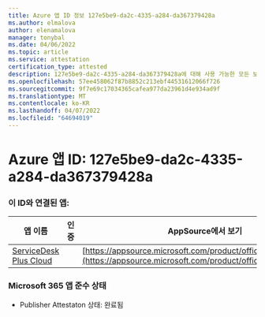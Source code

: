 ```yaml
---
title: Azure 앱 ID 정보 127e5be9-da2c-4335-a284-da367379428a
ms.author: elmalova
author: elenamalova
manager: tonybal
ms.date: 04/06/2022
ms.topic: article
ms.service: attestation
certification_type: attested
description: 127e5be9-da2c-4335-a284-da367379428a에 대해 사용 가능한 모든 보안 및 규정 준수 정보입니다.
ms.openlocfilehash: 57ee458062f87b8852c213ebf44531612066f726
ms.sourcegitcommit: 9f7e69c17034365cafea977da23961d4e934ad9f
ms.translationtype: MT
ms.contentlocale: ko-KR
ms.lasthandoff: 04/07/2022
ms.locfileid: "64694019"
---
```

# <a name="azure-app-id-127e5be9-da2c-4335-a284-da367379428a"></a>Azure 앱 ID: 127e5be9-da2c-4335-a284-da367379428a


### <a name="apps-associated-with-this-id"></a>이 ID와 연결된 앱:
| **앱 이름** | **인증** | **AppSource에서 보기** |
|--------------|---------------|-----------------------|
| [ServiceDesk Plus Cloud](../forward/WA200000037.md) |  | [https://appsource.microsoft.com/product/office/WA200000037](https://appsource.microsoft.com/product/office/WA200000037) |

### <a name="microsoft-365-app-compliance-status"></a>Microsoft 365 앱 준수 상태
- Publisher Attestaton 상태: 완료됨
